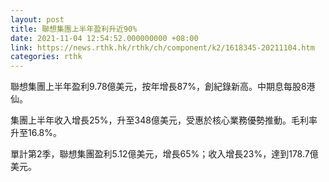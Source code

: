 ```yaml
---
layout: post
title: 聯想集團上半年盈利升近90%
date: 2021-11-04 12:54:52.000000000 +08:00
link: https://news.rthk.hk/rthk/ch/component/k2/1618345-20211104.htm
categories: rthk
---
```


聯想集團上半年盈利9.78億美元，按年增長87%，創紀錄新高。中期息每股8港仙。

集團上半年收入增長25%，升至348億美元，受惠於核心業務優勢推動。毛利率升至16.8%。

單計第2季，聯想集團盈利5.12億美元，增長65%；收入增長23%，達到178.7億美元。
